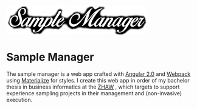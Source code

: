 ![Sample Manager](icon.png "Sample Manager")

# Sample Manager

The sample manager is a web app crafted with [Angular 2.0](angular.io) and [Webpack](webpack.github.io/) using [Materialize](materializecss.com) for styles. I create this web app in order of my bachelor thesis in business informatics at the [ZHAW](http://www.zhaw.ch) , which targets to support experience sampling projects in their management and (non-invasive) execution.
